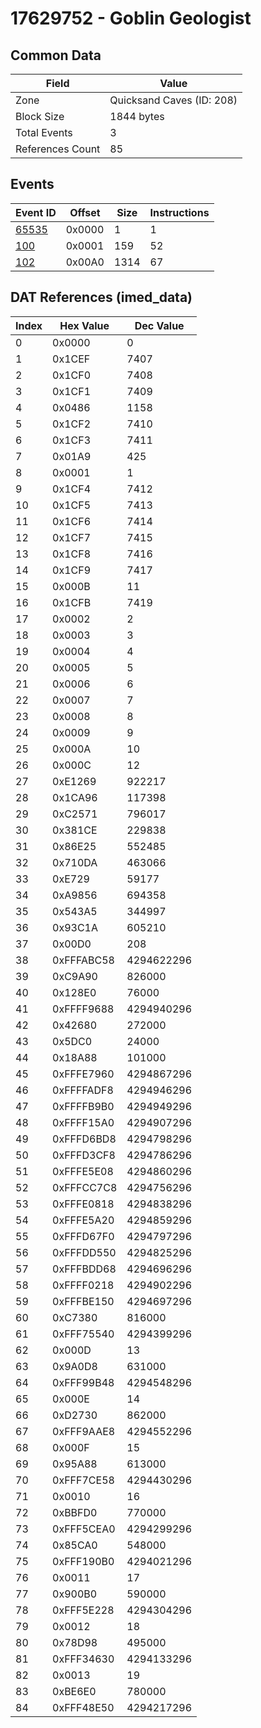 # 17629752 - Goblin Geologist

## Common Data

| Field            | Value                     |
|------------------|---------------------------|
| Zone             | Quicksand Caves (ID: 208) |
| Block Size       | 1844 bytes                |
| Total Events     | 3                         |
| References Count | 85                        |

## Events

| Event ID            | Offset   |   Size |   Instructions |
|---------------------|----------|--------|----------------|
| [65535](./65535.md) | 0x0000   |      1 |              1 |
| [100](./100.md)     | 0x0001   |    159 |             52 |
| [102](./102.md)     | 0x00A0   |   1314 |             67 |

## DAT References (imed_data)

|   Index | Hex Value   |   Dec Value |
|---------|-------------|-------------|
|       0 | 0x0000      |           0 |
|       1 | 0x1CEF      |        7407 |
|       2 | 0x1CF0      |        7408 |
|       3 | 0x1CF1      |        7409 |
|       4 | 0x0486      |        1158 |
|       5 | 0x1CF2      |        7410 |
|       6 | 0x1CF3      |        7411 |
|       7 | 0x01A9      |         425 |
|       8 | 0x0001      |           1 |
|       9 | 0x1CF4      |        7412 |
|      10 | 0x1CF5      |        7413 |
|      11 | 0x1CF6      |        7414 |
|      12 | 0x1CF7      |        7415 |
|      13 | 0x1CF8      |        7416 |
|      14 | 0x1CF9      |        7417 |
|      15 | 0x000B      |          11 |
|      16 | 0x1CFB      |        7419 |
|      17 | 0x0002      |           2 |
|      18 | 0x0003      |           3 |
|      19 | 0x0004      |           4 |
|      20 | 0x0005      |           5 |
|      21 | 0x0006      |           6 |
|      22 | 0x0007      |           7 |
|      23 | 0x0008      |           8 |
|      24 | 0x0009      |           9 |
|      25 | 0x000A      |          10 |
|      26 | 0x000C      |          12 |
|      27 | 0xE1269     |      922217 |
|      28 | 0x1CA96     |      117398 |
|      29 | 0xC2571     |      796017 |
|      30 | 0x381CE     |      229838 |
|      31 | 0x86E25     |      552485 |
|      32 | 0x710DA     |      463066 |
|      33 | 0xE729      |       59177 |
|      34 | 0xA9856     |      694358 |
|      35 | 0x543A5     |      344997 |
|      36 | 0x93C1A     |      605210 |
|      37 | 0x00D0      |         208 |
|      38 | 0xFFFABC58  |  4294622296 |
|      39 | 0xC9A90     |      826000 |
|      40 | 0x128E0     |       76000 |
|      41 | 0xFFFF9688  |  4294940296 |
|      42 | 0x42680     |      272000 |
|      43 | 0x5DC0      |       24000 |
|      44 | 0x18A88     |      101000 |
|      45 | 0xFFFE7960  |  4294867296 |
|      46 | 0xFFFFADF8  |  4294946296 |
|      47 | 0xFFFFB9B0  |  4294949296 |
|      48 | 0xFFFF15A0  |  4294907296 |
|      49 | 0xFFFD6BD8  |  4294798296 |
|      50 | 0xFFFD3CF8  |  4294786296 |
|      51 | 0xFFFE5E08  |  4294860296 |
|      52 | 0xFFFCC7C8  |  4294756296 |
|      53 | 0xFFFE0818  |  4294838296 |
|      54 | 0xFFFE5A20  |  4294859296 |
|      55 | 0xFFFD67F0  |  4294797296 |
|      56 | 0xFFFDD550  |  4294825296 |
|      57 | 0xFFFBDD68  |  4294696296 |
|      58 | 0xFFFF0218  |  4294902296 |
|      59 | 0xFFFBE150  |  4294697296 |
|      60 | 0xC7380     |      816000 |
|      61 | 0xFFF75540  |  4294399296 |
|      62 | 0x000D      |          13 |
|      63 | 0x9A0D8     |      631000 |
|      64 | 0xFFF99B48  |  4294548296 |
|      65 | 0x000E      |          14 |
|      66 | 0xD2730     |      862000 |
|      67 | 0xFFF9AAE8  |  4294552296 |
|      68 | 0x000F      |          15 |
|      69 | 0x95A88     |      613000 |
|      70 | 0xFFF7CE58  |  4294430296 |
|      71 | 0x0010      |          16 |
|      72 | 0xBBFD0     |      770000 |
|      73 | 0xFFF5CEA0  |  4294299296 |
|      74 | 0x85CA0     |      548000 |
|      75 | 0xFFF190B0  |  4294021296 |
|      76 | 0x0011      |          17 |
|      77 | 0x900B0     |      590000 |
|      78 | 0xFFF5E228  |  4294304296 |
|      79 | 0x0012      |          18 |
|      80 | 0x78D98     |      495000 |
|      81 | 0xFFF34630  |  4294133296 |
|      82 | 0x0013      |          19 |
|      83 | 0xBE6E0     |      780000 |
|      84 | 0xFFF48E50  |  4294217296 |
